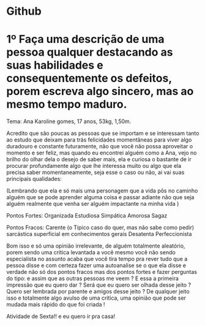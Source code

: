 # Github
# 1º Faça uma descrição de uma pessoa qualquer destacando as suas habilidades e consequentemente os defeitos, porem escreva algo sincero, mas ao mesmo tempo maduro.

Tema: Ana Karoline gomes, 17 anos, 53kg, 1,50m.

Acredito que são poucas as pessoas que se importam e se interessam tanto ao estudo que deixam para trás felicidades momentâneas para viver algo duradouro e constante futuramente, não que você não possa aproveitar o momento e ser feliz, mas quando eu encontrei alguém como a Ana, vejo no brilho do olhar dela o desejo de saber mais, ela e curiosa o bastante de ir procurar profundamente algo que lhe interessa muito ou algo que ela precisa saber momentaneamente, seja esse o caso ou não, ai vai suas principais qualidades:

(Lembrando que ela e só mais uma personagem que a vida pôs no caminho alguém que se pode aprender alguma coisa e passar adiante não que seja alguém realmente que venha ser alguém impactante na minha vida )

Pontos Fortes:
Organizada 
Estudiosa 
Simpática 
Amorosa 
Sagaz

Pontos Fracos:
Carente (o Típico caso do quer, mas não sabe como pedir)
sarcástica
superficial em conhecimentos gerais 
Desatenta 
Perfeccionista

Bom isso e só uma opinião irrelevante, de alguém totalmente aleatório, porem sendo uma crítica levantada a você mesmo você não sendo especialista no assunto acaba que você tira tempo pra rever tudo que a pessoa disse e com certeza fazer uma autoanalise se o que ela disse e verdade não só dos pontos fracos mas dos pontos fortes e fazer perguntas do tipo:
e assim que as outras pessoas me veem ?
E essa a primeira impressão que eu quero dar ? 
Será que eu quero ser olhada desse jeito ? 
Quero ser lembrada por parente e amigos desse jeito ? 
De qualquer jeito isso e totalmente algo avulso de uma crítica, uma opinião que pode ser mudada mais rápido do que foi criada !

Atividade de Sexta!!
e eu quero ir pra casa!
